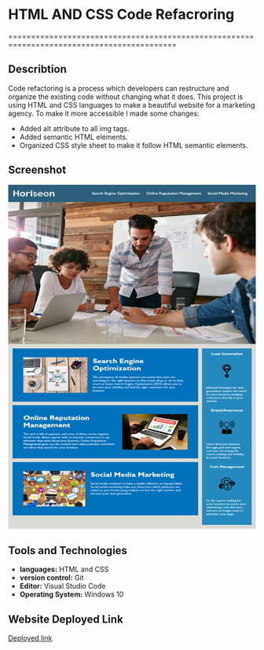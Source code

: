 # HTML AND CSS Code Refacroring
===========================================================================================
 
## Describtion

 Code refactoring is a process which developers can restructure and organize the existing code without changing what it does. This project is using HTML and CSS languages to make a beautiful website for a marketing agency. To make it more accessible I made some changes:

 - Added alt attribute to all img tags.
 - Added semantic HTML elements.
 - Organized CSS style sheet to make it follow  HTML semantic elements.
## Screenshot
 <img src="assets\screenshot.png" width="700" height="700">

## Tools and Technologies
 - **languages:** HTML and CSS
 - **version control:** Git
 - **Editor:** Visual Studio Code
 - **Operating System:** Windows 10

## Website Deployed Link
 [Deployed link](https://shakofa.github.io/First-HTML-CSS-Refactoring/)
